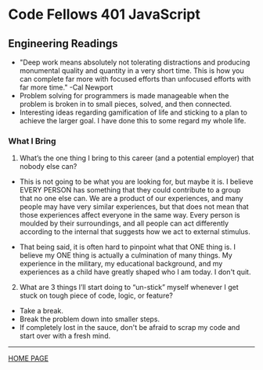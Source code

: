 # Code Fellows 401 JavaScript

## Engineering Readings

- "Deep work means absolutely not tolerating distractions and producing monumental quality and quantity in a very short time. This is how you can complete far more with focused efforts than unfocused efforts with far more time." -Cal Newport
- Problem solving for programmers is made manageable when the problem is broken in to small pieces, solved, and then connected.
- Interesting ideas regarding gamification of life and sticking to a plan to achieve the larger goal. I have done this to some regard my whole life.

### What I Bring

1. What’s the one thing I bring to this career (and a potential employer) that nobody else can?

- This is not going to be what you are looking for, but maybe it is. I believe EVERY PERSON has something that they could contribute to a group that no one else can. We are a product of our experiences, and many people may have very similar experiences, but that does not mean that those experiences affect everyone in the same way. Every person is moulded by their surroundings, and all people can act differently according to the internal that suggests how we act to external stimulus.

- That being said, it is often hard to pinpoint what that ONE thing is. I believe my ONE thing is actually a culmination of many things. My experience in the military, my educational background, and my experiences as a child have greatly shaped who I am today. I don't quit.

2. What are 3 things I’ll start doing to “un-stick” myself whenever I get stuck on tough piece of code, logic, or feature?

- Take a break.
- Break the problem down into smaller steps.
- If completely lost in the sauce, don't be afraid to scrap my code and start over with a fresh mind.

---

[HOME PAGE](https://getullrichordietrying.github.io/reading-notes/)
